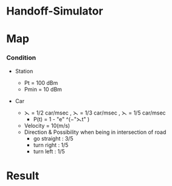 # Handoff-Simulator


# Map 

### Condition
- Station
  - Pt = 100 dBm
  - Pmin = 10 dBm

- Car
  - ⋋ = 1/2 car/msec , ⋋ = 1/3 car/msec , ⋋ = 1/5 car/msec
    - P(t) = 1 - "e" ^(−"⋋t" ) 
  - Velocity = 10(m/s) 
  - Direction & Possibility when being in intersection of road
    - go straight   : 3/5
    - turn right    : 1/5
    - turn left     : 1/5

# Result
